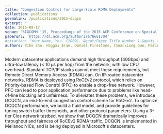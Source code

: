 ```yaml
---
title: "Congestion Control for Large-Scale RDMA Deployments"
collection: publications
permalink: /publications/2015-dcqcn
excerpt: ''
date: 2015-08-17
venue: "SIGCOMM '15, Proceedings of the 2015 ACM Conference on Special Interest Group on Data Communication"
paperurl: 'https://dl.acm.org/authorize?N661704'
#citation: 'Your Name, You. (2009). &quot;Paper Title Number 1.&quot; <i>Journal 1</i>. 1(1).'
authors: Yibo Zhu, Haggai Eran, Daniel Firestone, Chuanxiong Guo, Marina Lipshteyn, Yehonatan Liron, Jitendra Padhye, Shachar Raindel, Mohamad Haj Yahia, Ming Zhang
---
```


Modern datacenter applications demand high throughput (40Gbps) and ultra-low
latency (< 10 μs per hop) from the network, with low CPU overhead. Standard
TCP/IP stacks cannot meet these requirements, but Remote Direct Memory Access
(RDMA) can. On IP-routed datacenter networks, RDMA is deployed using RoCEv2
protocol, which relies on Priority-based Flow Control (PFC) to enable a
drop-free network. However, PFC can lead to poor application performance due to
problems like head-of-line blocking and unfairness. To alleviates these
problems, we introduce DCQCN, an end-to-end congestion control scheme for
RoCEv2. To optimize DCQCN performance, we build a fluid model, and provide
guidelines for tuning switch buffer thresholds, and other protocol parameters.
Using a 3-tier Clos network testbed, we show that DCQCN dramatically improves
throughput and fairness of RoCEv2 RDMA traffic. DCQCN is implemented in
Mellanox NICs, and is being deployed in Microsoft's datacenters.
